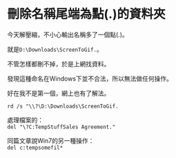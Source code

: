 # 刪除名稱尾端為點(.)的資料夾


今天解壓縮，不小心輸出名稱多了一個點(.)。  

<!--more-->

就是`D:\Downloads\ScreenToGif.`。  

不管怎樣都刪不掉，於是上網找資料。  

發現這種命名在Windows下並不合法，所以無法做任何操作。  

好在我不是第一個，網上也有了解法。  

`rd /s "\\?\D:\Downloads\ScreenToGif.`

處理檔案的：  
`del "\?C:TempStuffSales Agreement."`  

同篇文章說Win7的另一種操作：  
`del c:tempsomefil*`

